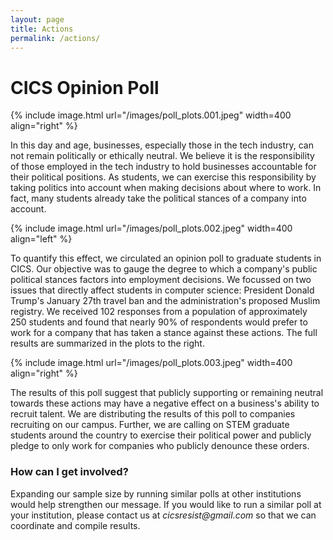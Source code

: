 ```yaml
---
layout: page
title: Actions
permalink: /actions/
---
```


# CICS Opinion Poll

{% include image.html url="/images/poll_plots.001.jpeg"  width=400 align="right" %}

In this day and age, businesses, especially those in the tech industry, can not remain politically or ethically neutral. We believe it is the responsibility of those employed in the tech industry to hold businesses accountable for their political positions. As students, we can exercise this responsibility by taking politics into account when making decisions about where to work. In fact, many students already take the political stances of a company into account. 

{% include image.html url="/images/poll_plots.002.jpeg"  width=400 align="left" %}

To quantify this effect, we circulated an opinion poll to graduate students in CICS. Our objective was to gauge the degree to which a company's public political stances factors into employment decisions. We focussed on two issues that directly affect students in computer science: President Donald Trump's January 27th travel ban and the administration's proposed Muslim registry. We received 102 responses from a population of approximately 250 students and found that nearly 90% of respondents would prefer to work for a company that has taken a stance against these actions. The full results are summarized in the plots to the right.

{% include image.html url="/images/poll_plots.003.jpeg"  width=400 align="right" %}

The results of this poll suggest that publicly supporting or remaining neutral towards these actions may have a negative effect on a business's ability to recruit talent. We are distributing the results of this poll to companies recruiting on our campus. Further, we are calling on STEM graduate students around the country to exercise their political power and publicly pledge to only work for companies who publicly denounce these orders.


### How can I get involved?

Expanding our sample size by running similar polls at other institutions would help strengthen our message. If you would like to run a similar poll at your institution, please contact us at _cicsresist@gmail.com_ so that we can coordinate and compile results.

